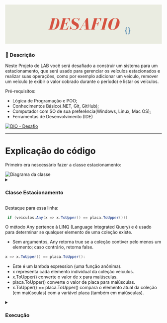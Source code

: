 <img src="https://github.com/Estudos-Gabi/anotacoes-bootcamp-fullstack/blob/main/desafio/imagens/bannerDesafio.png" alt="banners"> 

<h3> 📄 Descrição</h3>

<p>
  
Neste Projeto de LAB você será desafiado a construir um sistema para um estacionamento, que será usado para gerenciar os veículos estacionados e realizar suas operações, como por exemplo adicionar um veículo, remover um veículo (e exibir o valor cobrado durante o período) e listar os veículos.

Pré-requisitos:
- Lógica de Programação e POO;
- Conhecimentos Básico(.NET, Git, GitHub);
- Computador com SO de sua preferência(Windows, Linux, Mac OS);
- Ferramentas de Desenvolvimento (IDE)</p>


[![DIO - Desafio ](https://img.shields.io/badge/DIO_--_Desafio_-pink?style=for-the-badge)](https://github.com/digitalinnovationone/trilha-net-fundamentos-desafio)

---
<h1> Explicação do código </h1>

Primeiro era nescessário fazer a classe estacionamento:

<img src="https://github.com/digitalinnovationone/trilha-net-fundamentos-desafio/blob/main/diagrama_classe_estacionamento.png" alt="Diagrama da classe">


<details>
<summary> <h3> Classe Estacionamento </h3></summary>

  ```C#
using System;
using System.Collections.Generic;
using System.Linq;
using System.Threading.Tasks;

namespace Classes.Common
{
    public class Estacionamento
    {

        // Atributos
        private decimal precoInicial { get; set; } = 0;
        private decimal precoPorHora { get; set; } = 0;

        private List<string> veiculos = new List<string>();


        string placa;
        int horas;
        decimal valorTotal;

        public Estacionamento(decimal precoInicial, decimal precoPorHora)
        {
            this.precoInicial = precoInicial;
            this.precoPorHora = precoPorHora;
        }




        // Métodos
        public void Adicionarveiculo()
        {
            Console.WriteLine("Digite a placa do veículo para estacionar: ");
            placa = Console.ReadLine();
            veiculos.Add(placa);
            Console.WriteLine("veículo adicionado com sucesso!\n ");
        }


      public void RemoverVeiculo()
{
    Console.WriteLine("Digite a placa do veículo para remover: ");
    string placa = Console.ReadLine();

    // Encontra o veículo independentemente de maiúsculas e minúsculas
    var veiculo = veiculos.FirstOrDefault(x => x.ToUpper() == placa.ToUpper());

    if (veiculo != null)
    {
        Console.WriteLine("Digite a quantidade de horas que o veículo permaneceu estacionado: ");
        if (int.TryParse(Console.ReadLine(), out int horas))
        {
            valorTotal = precoInicial + (precoPorHora * horas);

            // Remove o veículo encontrado
            veiculos.Remove(veiculo);

            Console.WriteLine($"O veículo {placa} foi removido e o preço total foi de: R$ {valorTotal} \n");
        }
        else
        {
            Console.WriteLine("Entrada inválida para a quantidade de horas.");
        }
    }
    else
    {
        Console.WriteLine("Desculpe, esse veículo não está estacionado aqui. Confira se digitou a placa corretamente\n");
    }
}


        public void ListarVeiculos()
        {
            // Verifica se há veículos no estacionamento
            if (veiculos.Any())
            {
                Console.WriteLine("Os veículos estacionados são:");
                foreach (var placa in veiculos)
                {
                    Console.WriteLine($"Veiculo: {placa} \n");
                }
            }
            else
            {
                Console.WriteLine("Não há veículos estacionados.");
            }
        }




    }
}
```
</details>

<p> Destaque para essa linha: </p>

```C#
 if (veiculos.Any(x => x.ToUpper() == placa.ToUpper()))
```

<p>
  
  O método Any pertence à LINQ (Language Integrated Query) e é usado para determinar se qualquer elemento de uma coleção existe.
 - Sem argumentos, Any retorna true se a coleção contiver pelo menos um elemento; caso contrário, retorna false.
</p>


<p>

 ```C#
 x => x.ToUpper() == placa.ToUpper():
 ```

- Este é um lambda expression (uma função anônima).
- x representa cada elemento individual da coleção veiculos.
- x.ToUpper() converte o valor de x para maiúsculas.
- placa.ToUpper() converte o valor de placa para maiúsculas.
- x.ToUpper() == placa.ToUpper() compara o elemento atual da coleção (em maiúsculas) com a variável placa (também em maiúsculas).
</p>

<details>
<summary><h3> Execução </h3></summary>

```C#
using Classes.Common;

// Coloca o encoding para UTF8 para exibir acentuação
Console.OutputEncoding = System.Text.Encoding.UTF8;

decimal precoInicial = 0;
decimal precoPorHora = 0;

Console.WriteLine("Seja bem vindo ao sistema de estacionamento!\n" +
                  "Digite o preço inicial:");
precoInicial = Convert.ToDecimal(Console.ReadLine());

Console.WriteLine("Agora digite o preço por hora:");
precoPorHora = Convert.ToDecimal(Console.ReadLine());

// Instancia a classe Estacionamento, já com os valores obtidos anteriormente
Estacionamento es = new Estacionamento(precoInicial, precoPorHora);

string opcao = string.Empty;
bool exibirMenu = true;

while (exibirMenu)
{
    Console.WriteLine(" Digite uma opção: ");
    Console.WriteLine(" 1 - Cadastrar veículo: ");
    Console.WriteLine(" 2 - Remover veículo: ");
    Console.WriteLine(" 3 - Listar veículos: ");
    Console.WriteLine(" 4 - Encerrar: ");
    switch (Console.ReadLine())
    {
        case "1":
            es.Adicionarveiculo();
            break;

        case "2":
            es.RemoverVeiculo();
            break;

        case "3":
            es.ListarVeiculos();
            break;

        case "4":
            exibirMenu = false;
            break;

        default:
            Console.WriteLine("Opção inválida");
            break;
    }

    Console.WriteLine("Pressione uma tecla para continuar");
    Console.ReadLine();
}

Console.WriteLine("O programa se encerrou");
```
</details>

